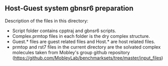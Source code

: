 ## Host-Guest system gbnsr6 preparation
Description of the files in this directory:
- Script folder contains cpptraj and gbnsr6 scripts. 
- Complex.prmtop files in each folder is the dry complex structure.
- Guest.* files are guest related files and Host.* are host related files.
- prmtop and rst7 files in the current directory are the solvated complex molecules taken from Mobley's group github repository (https://github.com/MobleyLab/benchmarksets/tree/master/input_files)
